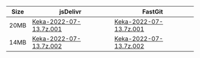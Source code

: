 |    Size   |     jsDelivr  | FastGit |
|  ---  |  ---  |  ---  |
| 20MB | [Keka-2022-07-13.7z.001](https://cdn.jsdelivr.net/gh/mainians/Keka@main/Keka-2022-07-13.7z.001) | [Keka-2022-07-13.7z.001](https://raw.fastgit.org/mainians/Keka/main/Keka-2022-07-13.7z.001) |
| 14MB | [Keka-2022-07-13.7z.002](https://cdn.jsdelivr.net/gh/mainians/Keka@main/Keka-2022-07-13.7z.002) | [Keka-2022-07-13.7z.002](https://raw.fastgit.org/mainians/Keka/main/Keka-2022-07-13.7z.002) |
